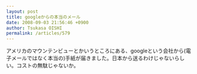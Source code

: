 ```yaml
---
layout: post
title: googleからの本当のメール
date: 2008-09-03 21:56:46 +0900
author: Tsukasa OISHI
permalink: /articles/579
---
```



アメリカのマウンテンビューとかいうところにある、googleという会社から(電子メールではなく本当の)手紙が届きました。日本から送るわけじゃないらしい。コストの無駄じゃないか。  

